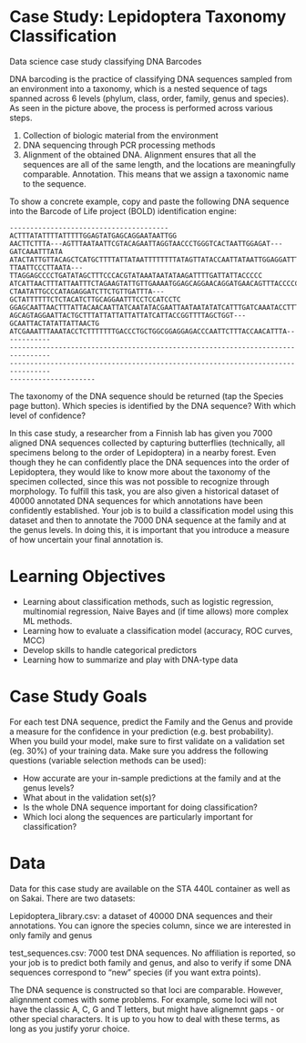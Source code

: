 # Case Study: Lepidoptera Taxonomy Classification
Data science case study classifying DNA Barcodes

DNA barcoding is the practice of classifying DNA sequences sampled from an environment into a taxonomy, which is a nested sequence of tags spanned across 6 levels (phylum, class, order, family, genus and species). As seen in the picture above, the process is performed across various steps.
1. Collection of biologic material from the environment
2. DNA sequencing through PCR processing methods
3. Alignment of the obtained DNA. Alignment ensures that all the sequences are all of the same length, and the locations are meaningfully comparable.
Annotation. This means that we assign a taxonomic name to the sequence.

To show a concrete example, copy and paste the following DNA sequence into the Barcode of Life project (BOLD) identification engine:
```
---------------------------------------ACTTTATATTTTATTTTTGGAGTATGAGCAGGAATAATTGG
AACTTCTTTA---AGTTTAATAATTCGTACAGAATTAGGTAACCCTGGGTCACTAATTGGAGAT---GATCAAATTTATA
ATACTATTGTTACAGCTCATGCTTTTATTATAATTTTTTTTATAGTTATACCAATTATAATTGGAGGATTTGGTAATTGA
TTAATTCCCTTAATA---TTAGGAGCCCCTGATATAGCTTTCCCACGTATAAATAATATAAGATTTTGATTATTACCCCC
ATCATTAACTTTATTAATTTCTAGAAGTATTGTTGAAAATGGAGCAGGAACAGGATGAACAGTTTACCCCCCTCTTTCCT
CTAATATTGCCCATAGAGGATCTTCTGTTGATTTA---GCTATTTTTTCTCTACATCTTGCAGGAATTTCCTCCATCCTC
GGAGCAATTAACTTTATTACAACAATTATCAATATACGAATTAATAATATATCATTTGATCAAATACCTTTATTTGTATG
AGCAGTAGGAATTACTGCTTTATTATTATTATTATCATTACCGGTTTTAGCTGGT---GCAATTACTATATTATTAACTG
ATCGAAATTTAAATACCTCTTTTTTTGACCCTGCTGGCGGAGGAGACCCAATTCTTTACCAACATTTA------------
--------------------------------------------------------------------------------
--------------------------------------------------------------------------------
---------------------
```
The taxonomy of the DNA sequence should be returned (tap the Species page button). Which species is identified by the DNA sequence? With which level of confidence?

In this case study, a researcher from a Finnish lab has given you 7000 aligned DNA sequences collected by capturing butterflies (technically, all specimens belong to the order of Lepidoptera) in a nearby forest. Even though they he can confidently place the DNA sequences into the order of Lepidoptera, they would like to know more about the taxonomy of the specimen collected, since this was not possible to recognize through morphology. To fulfill this task, you are also given a historical dataset of 40000 annotated DNA sequences for which annotations have been confidently established. Your job is to build a classification model using this dataset and then to annotate the 7000 DNA sequence at the family and at the genus levels. In doing this, it is important that you introduce a measure of how uncertain your final annotation is.

# Learning Objectives
- Learning about classification methods, such as logistic regression, multinomial regression, Naive Bayes and (if time allows) more complex ML methods.
- Learning how to evaluate a classification model (accuracy, ROC curves, MCC)
- Develop skills to handle categorical predictors
- Learning how to summarize and play with DNA-type data

# Case Study Goals
For each test DNA sequence, predict the Family and the Genus and provide a measure for the confidence in your prediction (e.g. best probability). When you build your model, make sure to first validate on a validation set (eg. 30%) of your training data.
Make sure you address the following questions (variable selection methods can be used):
- How accurate are your in-sample predictions at the family and at the genus levels?
- What about in the validation set(s)?
- Is the whole DNA sequence important for doing classification?
- Which loci along the sequences are particularly important for classification?

# Data
Data for this case study are available on the STA 440L container as well as on Sakai. There are two datasets:

Lepidoptera_library.csv: a dataset of 40000 DNA sequences and their annotations. You can ignore the species column, since we are interested in only family and genus

test_sequences.csv: 7000 test DNA sequences. No affiliation is reported, so your job is to predict both family and genus, and also to verify if some DNA sequences correspond to “new” species (if you want extra points).

The DNA sequence is constructed so that loci are comparable. However, alignnment comes with some problems. For example, some loci will not have the classic A, C, G and T letters, but might have alignemnt gaps - or other special characters. It is up to you how to deal with these terms, as long as you justify yorur choice.



